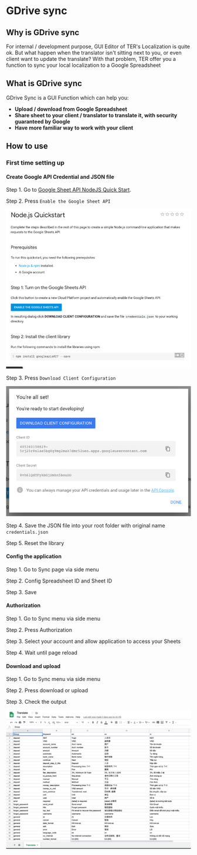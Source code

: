# GDrive sync

## Why is GDrive sync

For internal / development purpose, GUI Editor of TER's Localization is quite ok.
But what happen when the translator isn't sitting next to you, or even client want to update the translate?
With that problem, TER offer you a function to sync your local localization to a Google Spreadsheet

## What is GDrive sync

GDrive Sync is a GUI Function which can help you:

* **Upload / download from Google Spreadsheet**
* **Share sheet to your client / translator to translate it, with security guaranteed by Google**
* **Have more familiar way to work with your client**

## How to use

### First time setting up

#### Create Google API Credential and JSON file

Step 1. Go to [Google Sheet API NodeJS Quick Start](https://developers.google.com/sheets/api/quickstart/nodejs).

Step 2. Press `Enable the Google Sheet API` 

![Google Sheets API Quick Start](/docs/images/03.GSheetsAPIQuickStart.png?raw=true "Google Sheets API Quick Start")

Step 3. Press `Download Client Configuration`

![Download Client Configuration](/docs/images/04.GSheetsDownloadConfiguration.png?raw=true "Download Client Configuration")

Step 4. Save the JSON file into your root folder with original name `credentials.json`

Step 5. Reset the library

#### Config the application

Step 1. Go to Sync page via side menu

Step 2. Config Spreadsheet ID and Sheet ID

Step 3. Save


#### Authorization

Step 1. Go to Sync menu via side menu

Step 2. Press Authorization

Step 3. Select your account and allow application to access your Sheets

Step 4. Wait until page reload

#### Download and upload

Step 1. Go to Sync menu via side menu

Step 2. Press download or upload

Step 3. Check the output

![GSheet Output](/docs/images/05.GSheetOutput.png?raw=true "GSheet Output")